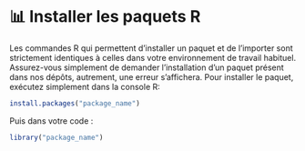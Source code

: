 # 📊 Installer les paquets R

Les commandes R qui permettent d’installer un paquet et de l’importer sont strictement identiques à celles dans votre environnement de travail habituel. Assurez-vous simplement de demander l’installation d’un paquet présent dans nos dépôts, autrement, une erreur s’affichera. Pour installer le paquet, exécutez simplement dans la console R:

```r
install.packages("package_name")
```

Puis dans votre code :

```r
library("package_name")
```
